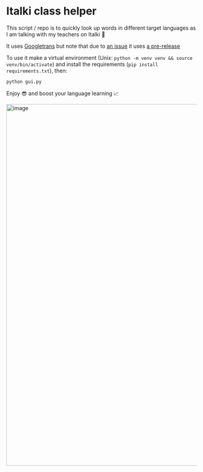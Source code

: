 # Italki class helper

This script / repo is to quickly look up words in different target languages as I am talking with my teachers on Italki 💪

It uses [Googletrans](https://py-googletrans.readthedocs.io/en/latest/) but note that due to [an issue](https://github.com/ssut/py-googletrans/issues/383) it uses [a pre-release](https://pypi.org/project/googletrans/3.1.0a0/)

To use it make a virtual environment (Unix: `python -m venv venv && source venv/bin/activate`) and install the requirements (`pip install requirements.txt`), then:

```
python gui.py
```

Enjoy 😎 and boost your language learning 📈

<img width="956" alt="image" src="https://github.com/bbelderbos/italki-class-assistant/assets/387927/7ad0d70f-45db-4e14-adc7-63ccb9eee17d">
